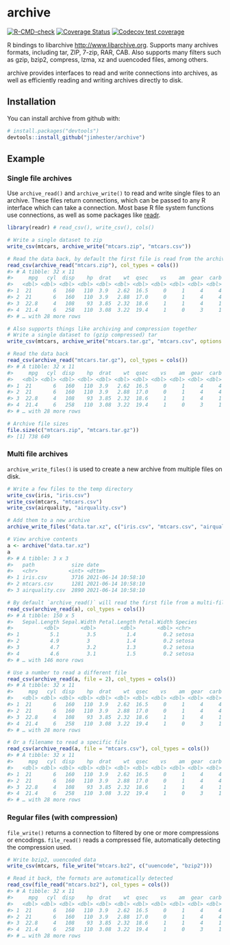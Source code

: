 
<!-- README.md is generated from README.Rmd. Please edit that file -->

# archive

<!-- badges: start -->

[![R-CMD-check](https://github.com/jimhester/archive/workflows/R-CMD-check/badge.svg)](https://github.com/jimhester/archive/actions)
[![Coverage
Status](https://img.shields.io/codecov/c/github/jimhester/archive/master.svg)](https://codecov.io/github/jimhester/archive?branch=master)
[![Codecov test
coverage](https://codecov.io/gh/jimhester/archive/branch/master/graph/badge.svg)](https://codecov.io/gh/jimhester/archive?branch=master)
<!-- badges: end -->

R bindings to libarchive <http://www.libarchive.org>. Supports many
archives formats, including tar, ZIP, 7-zip, RAR, CAB. Also supports
many filters such as gzip, bzip2, compress, lzma, xz and uuencoded
files, among others.

archive provides interfaces to read and write connections into archives,
as well as efficiently reading and writing archives directly to disk.

## Installation

You can install archive from github with:

``` r
# install.packages("devtools")
devtools::install_github("jimhester/archive")
```

## Example

### Single file archives

Use `archive_read()` and `archive_write()` to read and write single
files to an archive. These files return connections, which can be passed
to any R interface which can take a connection. Most base R file system
functions use connections, as well as some packages like
[readr](http://readr.tidyverse.org/).

``` r
library(readr) # read_csv(), write_csv(), cols()

# Write a single dataset to zip
write_csv(mtcars, archive_write("mtcars.zip", "mtcars.csv"))

# Read the data back, by default the first file is read from the archive.
read_csv(archive_read("mtcars.zip"), col_types = cols())
#> # A tibble: 32 x 11
#>     mpg   cyl  disp    hp  drat    wt  qsec    vs    am  gear  carb
#>   <dbl> <dbl> <dbl> <dbl> <dbl> <dbl> <dbl> <dbl> <dbl> <dbl> <dbl>
#> 1  21       6   160   110  3.9   2.62  16.5     0     1     4     4
#> 2  21       6   160   110  3.9   2.88  17.0     0     1     4     4
#> 3  22.8     4   108    93  3.85  2.32  18.6     1     1     4     1
#> 4  21.4     6   258   110  3.08  3.22  19.4     1     0     3     1
#> # … with 28 more rows

# Also supports things like archiving and compression together
# Write a single dataset to (gzip compressed) tar
write_csv(mtcars, archive_write("mtcars.tar.gz", "mtcars.csv", options = "compression-level=9"))

# Read the data back
read_csv(archive_read("mtcars.tar.gz"), col_types = cols())
#> # A tibble: 32 x 11
#>     mpg   cyl  disp    hp  drat    wt  qsec    vs    am  gear  carb
#>   <dbl> <dbl> <dbl> <dbl> <dbl> <dbl> <dbl> <dbl> <dbl> <dbl> <dbl>
#> 1  21       6   160   110  3.9   2.62  16.5     0     1     4     4
#> 2  21       6   160   110  3.9   2.88  17.0     0     1     4     4
#> 3  22.8     4   108    93  3.85  2.32  18.6     1     1     4     1
#> 4  21.4     6   258   110  3.08  3.22  19.4     1     0     3     1
#> # … with 28 more rows

# Archive file sizes
file.size(c("mtcars.zip", "mtcars.tar.gz"))
#> [1] 738 649
```

### Multi file archives

`archive_write_files()` is used to create a new archive from multiple
files on disk.

``` r
# Write a few files to the temp directory
write_csv(iris, "iris.csv")
write_csv(mtcars, "mtcars.csv")
write_csv(airquality, "airquality.csv")

# Add them to a new archive
archive_write_files("data.tar.xz", c("iris.csv", "mtcars.csv", "airquality.csv"))

# View archive contents
a <- archive("data.tar.xz")
a
#> # A tibble: 3 x 3
#>   path            size date               
#>   <chr>          <int> <dttm>             
#> 1 iris.csv        3716 2021-06-14 10:58:10
#> 2 mtcars.csv      1281 2021-06-14 10:58:10
#> 3 airquality.csv  2890 2021-06-14 10:58:10

# By default `archive_read()` will read the first file from a multi-file archive.
read_csv(archive_read(a), col_types = cols())
#> # A tibble: 150 x 5
#>   Sepal.Length Sepal.Width Petal.Length Petal.Width Species
#>          <dbl>       <dbl>        <dbl>       <dbl> <chr>  
#> 1          5.1         3.5          1.4         0.2 setosa 
#> 2          4.9         3            1.4         0.2 setosa 
#> 3          4.7         3.2          1.3         0.2 setosa 
#> 4          4.6         3.1          1.5         0.2 setosa 
#> # … with 146 more rows

# Use a number to read a different file
read_csv(archive_read(a, file = 2), col_types = cols())
#> # A tibble: 32 x 11
#>     mpg   cyl  disp    hp  drat    wt  qsec    vs    am  gear  carb
#>   <dbl> <dbl> <dbl> <dbl> <dbl> <dbl> <dbl> <dbl> <dbl> <dbl> <dbl>
#> 1  21       6   160   110  3.9   2.62  16.5     0     1     4     4
#> 2  21       6   160   110  3.9   2.88  17.0     0     1     4     4
#> 3  22.8     4   108    93  3.85  2.32  18.6     1     1     4     1
#> 4  21.4     6   258   110  3.08  3.22  19.4     1     0     3     1
#> # … with 28 more rows

# Or a filename to read a specific file
read_csv(archive_read(a, file = "mtcars.csv"), col_types = cols())
#> # A tibble: 32 x 11
#>     mpg   cyl  disp    hp  drat    wt  qsec    vs    am  gear  carb
#>   <dbl> <dbl> <dbl> <dbl> <dbl> <dbl> <dbl> <dbl> <dbl> <dbl> <dbl>
#> 1  21       6   160   110  3.9   2.62  16.5     0     1     4     4
#> 2  21       6   160   110  3.9   2.88  17.0     0     1     4     4
#> 3  22.8     4   108    93  3.85  2.32  18.6     1     1     4     1
#> 4  21.4     6   258   110  3.08  3.22  19.4     1     0     3     1
#> # … with 28 more rows
```

### Regular files (with compression)

`file_write()` returns a connection to filtered by one or more
compressions or encodings. `file_read()` reads a compressed file,
automatically detecting the compression used.

``` r
# Write bzip2, uuencoded data
write_csv(mtcars, file_write("mtcars.bz2", c("uuencode", "bzip2")))

# Read it back, the formats are automatically detected
read_csv(file_read("mtcars.bz2"), col_types = cols())
#> # A tibble: 32 x 11
#>     mpg   cyl  disp    hp  drat    wt  qsec    vs    am  gear  carb
#>   <dbl> <dbl> <dbl> <dbl> <dbl> <dbl> <dbl> <dbl> <dbl> <dbl> <dbl>
#> 1  21       6   160   110  3.9   2.62  16.5     0     1     4     4
#> 2  21       6   160   110  3.9   2.88  17.0     0     1     4     4
#> 3  22.8     4   108    93  3.85  2.32  18.6     1     1     4     1
#> 4  21.4     6   258   110  3.08  3.22  19.4     1     0     3     1
#> # … with 28 more rows
```
